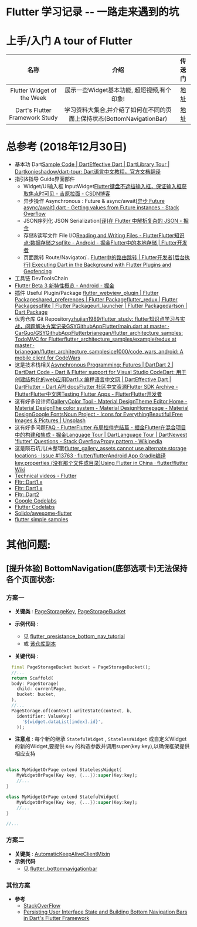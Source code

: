 # Flutter 学习记录 -- 一路走来遇到的坑


# 上手/入门  A tour of Flutter

| 名称 | 介绍 | 传送门 |
|:-:|:-:|:-:|
|Flutter Widget of the Week| 展示一些Widget基本功能, 超短视频,有个印象! | [地址](https://www.youtube.com/playlist?list=PLOU2XLYxmsIL0pH0zWe_ZOHgGhZ7UasUE) |
|Dart's Flutter Framework Study|学习资料大集合,并介绍了如何在不同的页面上保持状态(BottomNavigationBar)|[地址](https://steemit.com/utopian-io/@tensor/persisting-user-interface-state-and-building-bottom-navigation-bars-in-dart-s-flutter-framework)  |


# 总参考 (2018年12月30日)

- 基本功 Dart[Sample Code | Dart](https://www.dartlang.org/samples)[Effective Dart | Dart](https://www.dartlang.org/guides/language/effective-dart)[Library Tour | Dart](https://www.dartlang.org/guides/libraries/library-tour)[konieshadow/dart-tour: Dart语言中文教程，官方文档翻译](https://github.com/konieshadow/dart-tour)
- 指引&指导 Guide界面部件 
	- Widget/UI输入框 InputWidget[Flutter键盘不遮挡输入框，保证输入框获取焦点时可见 - 吉原拉面 - CSDN博客](https://blog.csdn.net/yumi0629/article/details/81870615)
	- 异步操作 Asynchronous : Future & async/await[[异步 Future async/await\] dart - Getting values from Future instances - Stack Overflow](https://stackoverflow.com/questions/46579358/getting-values-from-future-instances)
	- JSON序列化 JSON Serialization[[译\]在 Flutter 中解析复杂的 JSON - 掘金](https://juejin.im/post/5b5d782ae51d45191c7e7fb3)
	- 存储&读写文件 File I/O[Reading and Writing Files - Flutter](https://flutter.io/docs/cookbook/persistence/reading-writing-files)[Flutter知识点:数据存储之sqflite - Android - 掘金](https://juejin.im/entry/5b1e2451f265da6e26099ad7)[Flutter中的本地存储 | Flutter开发者](http://flutter.link/2018/04/13/Flutter%E4%B8%AD%E7%9A%84%E6%9C%AC%E5%9C%B0%E5%AD%98%E5%82%A8/)
	- 页面跳转 Route/Navigator/...[Flutter中的路由跳转 | Flutter开发者](http://flutter.link/2018/04/02/Flutter%E4%B8%AD%E7%9A%84%E8%B7%AF%E7%94%B1%E8%B7%B3%E8%BD%AC/)[[后台执行\] Executing Dart in the Background with Flutter Plugins and Geofencing](https://medium.com/flutter-io/executing-dart-in-the-background-with-flutter-plugins-and-geofencing-2b3e40a1a124)
- 工具链 DevToolsChain
- [Flutter Beta 3 新特性概览 - Android - 掘金](https://juejin.im/entry/5af3887b6fb9a07ace58df5e)
- 插件 Useful Plugin/Package [flutter_webview_plugin | Flutter Package](https://pub.dartlang.org/packages/flutter_webview_plugin)[shared_preferences | Flutter Package](https://pub.dartlang.org/packages/shared_preferences)[flutter_redux | Flutter Package](https://pub.dartlang.org/packages/flutter_redux)[sqflite | Flutter Package](https://pub.dartlang.org/packages/sqflite)[url_launcher | Flutter Package](https://pub.dartlang.org/packages/url_launcher#-readme-tab-)[dartson | Dart Package](https://pub.dartlang.org/packages/dartson#-readme-tab-)
- 优秀仓库 Git Repository[zhujian1989/flutter_study: flutter知识点学习与实战，问题解决方案记录](https://github.com/zhujian1989/flutter_study)[GSYGithubAppFlutter/main.dart at master · CarGuo/GSYGithubAppFlutter](https://github.com/CarGuo/GSYGithubAppFlutter/blob/master/lib/main.dart)[brianegan/flutter_architecture_samples: TodoMVC for Flutter](https://github.com/brianegan/flutter_architecture_samples)[flutter_architecture_samples/example/redux at master · brianegan/flutter_architecture_samples](https://github.com/brianegan/flutter_architecture_samples/tree/master/example/redux)[ice1000/code_wars_android: A mobile client for CodeWars](https://github.com/ice1000/code_wars_android)
- 这是技术栈相关[Asynchronous Programming: Futures | Dart](https://www.dartlang.org/tutorials/language/futures)[Dart 2 | Dart](https://www.dartlang.org/dart-2)[Dart Code - Dart & Flutter support for Visual Studio Code](https://dartcode.org/)[Dart: 用于创建结构化的web应用](http://www.dartlang.cc/)[Dart1.x 编程语言中文网 | Dart](http://dart.goodev.org/)[Effective Dart | Dart](https://www.dartlang.org/guides/language/effective-dart)[Flutter - Dart API docs](https://docs.flutter.io/)[Flutter 社区中文资源](https://flutter-io.cn/)[Flutter SDK Archive - Flutter](https://flutter.io/sdk-archive/#linux)[Flutter中文网](https://flutterchina.club/)[Testing Flutter Apps - Flutter](https://flutter.io/testing/)[Flutter开发者](http://flutter.link/)
- 这有好多设计师[Gallery](https://gallery.io/)[Color Tool - Material Design](https://material.io/tools/color/)[Theme Editor Home - Material Design](https://material.io/tools/theme-editor/)[The color system - Material Design](https://material.io/design/color/the-color-system.html)[Homepage - Material Design](https://material.io/)[Google Fonts](https://fonts.google.com/)[Noun Project - Icons for Everything](https://thenounproject.com/)[Beautiful Free Images & Pictures | Unsplash](https://unsplash.com/)
- 这有好多问题[FAQ - Flutter](https://flutter.io/faq/)[Flutter 布局控件完结篇 - 掘金](https://juejin.im/post/5bab35ff5188255c3272c228?utm_source=gold_browser_extension)[Flutter在混合项目中的构建和集成 - 掘金](https://juejin.im/post/5bac9b1de51d450e452ac1c7?utm_source=gold_browser_extension)[Language Tour | Dart](https://www.dartlang.org/guides/language/language-tour)[Language Tour | Dart](https://www.dartlang.org/guides/language/language-tour)[Newest 'flutter' Questions - Stack Overflow](https://stackoverflow.com/questions/tagged/flutter)[Proxy pattern - Wikipedia](https://en.wikipedia.org/wiki/Proxy_pattern)
- 这是陨石坑儿(未整理)[flutter_gallery_assets cannot use alternate storage locations · Issue #13763 · flutter/flutter](https://github.com/flutter/flutter/issues/13763)[Android App Gradle编译 key.properties (没有那个文件或目录)](https://github.com/konifar/droidkaigi2018-flutter/issues/64)[Using Flutter in China · flutter/flutter Wiki](https://github.com/flutter/flutter/wiki/Using-Flutter-in-China)
- [Technical videos - Flutter](https://flutter.io/docs/resources/videos)
- [Fltr::Dart1.x](https://www.youtube.com/playlist?list=PLBbgqtDgdc_RUWUCInIqxpY--C94C6Xjh)
- [Fltr::Dart1.x](https://www.youtube.com/playlist?list=PLxU9Ryxq6p58PsNmJL70J4_7UzfSqf35n)
- [Fltr::Dart2](https://www.youtube.com/playlist?list=PLJbE2Yu2zumDqr_-hqpAN0nIr6m14TAsd)
- [Google Codelabs](https://codelabs.developers.google.com/?cat=Flutter)
- [Flutter Codelabs](https://codelabs.flutter-io.cn/)
- [Solido/awesome-flutter](https://github.com/Solido/awesome-flutter)
- [flutter simple samples](https://github.com/flutter/samples/blob/master/INDEX.md)


# 其他问题:
## [提升体验] BottomNavigation(底部选项卡)无法保持各个页面状态:
### 方案一
- **关键类** : [PageStorageKey](https://docs.flutter.io/flutter/widgets/PageStorageKey-class.html), [PageStorageBucket](https://docs.flutter.io/flutter/widgets/PageStorageBucket-class.html)

- **示例代码** :
  - 见 [flutter_presistance_bottom_nav_tutorial](https://github.com/tensor-programming/flutter_presistance_bottom_nav_tutorial/blob/master/lib/main.dart)
  - 或 [该仓库副本](code/problem_keepalive_bottombar/lib/main.dart)

- **关键代码** : 
```dart
  final PageStorageBucket bucket = PageStorageBucket();
  //...
  return Scaffold(
  body: PageStorage(
    child: currentPage,
    bucket: bucket,
  ),
  //...
  PageStorage.of(context).writeState(context, b,
    identifier: ValueKey(
      '${widget.dataList[index].id}',
    ));
```

- **注意点** : 每个新的继承 `StatefulWidget` , `StatelessWidget` 或自定义Widget的新的Widget,要提供 `Key` 的构造参数并调用super(key:key),以确保框架提供相应支持
```dart

class MyWidgetOrPage extend StatelessWidget{
    MyWidgetOrPage(Key key, {...}):super(Key:key);
    //...
}

class MyWidgetOrPage extend StatefulWidget{
    MyWidgetOrPage(Key key, {...}):super(Key:key);
    //...
}

//...
```

### 方案二
- **关键类** : [AutomaticKeepAliveClientMixin](https://docs.flutter.io/flutter/widgets/AutomaticKeepAliveClientMixin-mixin.html)
- **示例代码**
  - 见 [flutter_bottomnavigationbar](https://github.com/OpenFlutter/Flutter-Notebook/tree/master/mecury_project/example/flutter_bottomnavigationbar)

### 其他方案
- **参考**
  - [StackOverFlow](https://stackoverflow.com/a/49443009/9316144)
  - [Persisting User Interface State and Building Bottom Navigation Bars in Dart's Flutter Framework](https://steemit.com/utopian-io/@tensor/persisting-user-interface-state-and-building-bottom-navigation-bars-in-dart-s-flutter-framework)
